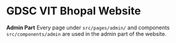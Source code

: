 # GDSC VIT Bhopal Website

**Admin Part**
Every page under `src/pages/admin/` and components `src/components/admin` are used in the admin part of the website.
